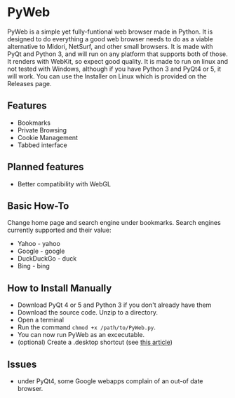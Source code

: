 # PyWeb
PyWeb is a simple yet fully-funtional web browser made in Python. It is designed to do everything a good web browser needs to do as a viable alternative to Midori, NetSurf, and other small browsers. It is made with PyQt and Python 3, and will run on any platform that supports both of those. It renders with WebKit, so expect good quality. It is made to run on linux and not tested with Windows, although if you have Python 3 and PyQt4 or 5, it will work. You can use the Installer on Linux which is provided on the Releases page.

## Features
- Bookmarks
- Private Browsing
- Cookie Management
- Tabbed interface

## Planned features
- Better compatibility with WebGL

## Basic How-To
Change home page and search engine under bookmarks. Search engines currently supported and their value:
* Yahoo - yahoo
* Google - google
* DuckDuckGo - duck
* Bing - bing

## How to Install Manually
- Download PyQt 4 or 5 and Python 3 if you don't already have them
- Download the source code. Unzip to a directory.
- Open a terminal
- Run the command `chmod +x /path/to/PyWeb.py`.
- You can now run PyWeb as an excecutable.
- (optional) Create a .desktop shortcut (see [this article](https://linuxcritic.wordpress.com/2010/04/07/anatomy-of-a-desktop-file/))

## Issues
- under PyQt4, some Google webapps complain of an out-of date browser.
